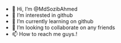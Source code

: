 - 👋 Hi, I’m @MdSozibAhmed
- 👀 I’m interested in github
- 🌱 I’m currently learning on github
- 💞️ I’m looking to collaborate on any friends
- 📫 How to reach me guys.!

<!---
MdSozibAhmed/MdSozibAhmed is a ✨ special ✨ repository because its `README.md` (this file) appears on your GitHub profile.
You can click the Preview link to take a look at your changes.
--->
